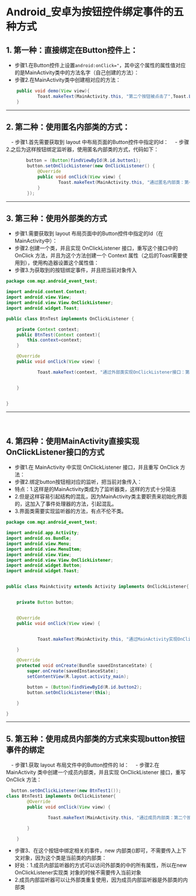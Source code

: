 # Android_安卓为按钮控件绑定事件的五种方式
## 1. 第一种：直接绑定在Button控件上：
- 步骤1.在Button控件上设置`android:onClick="`，其中这个属性的属性值对应的是MainActivity类中的方法名字（自己创建的方法）：
　　　　
 - 步骤2.在MainActivity类中创建相对应的方法：
```java
    public void demo(View view){
            Toast.makeText(MainActivity.this, "第二个按钮被点击了",Toast.LENGTH_SHORT).show();
    }
```
---
## 2. 第二种：使用匿名内部类的方式：
　- 步骤1.首先需要获取到 layout 中布局页面的Button控件中指定的Id：
　- 步骤2.之后为这样按钮绑定监听器，使用匿名内部类的方式，代码如下：
```Java
 　　　　button = (Button)findViewById(R.id.button1);
        button.setOnClickListener(new OnClickListener() {
            @Override
            public void onClick(View view) {
                    Toast.makeText(MainActivity.this, "通过匿名内部类：第一个按钮被点击了",Toast.LENGTH_SHORT).show();
            }
        });
```
---
## 3. 第三种：使用外部类的方式
- 步骤1.需要获取到 layout 布局页面中的Button控件中指定的Id（在MainActivity中）：　
- 步骤2.创建一个类，并且实现 OnClickListener 接口，重写这个接口中的 OnClick 方法，并且为这个方法创建一个 Context 属性（之后的Toast需要使用到），使用构造器设置这个属性值：
- 步骤3.为获取到的按钮绑定事件，并且把当前对象传入
```java
package com.mqz.android_event_test;

import android.content.Context;
import android.view.View;
import android.view.View.OnClickListener;
import android.widget.Toast;

public class BtnTest implements OnClickListener {

    private Context context;
    public BtnTest(Context context){
        this.context=context;
    }

    @Override
    public void onClick(View view) {

            Toast.makeText(context, "通过外部类实现OnClickListener接口：第一个按钮被点击了",Toast.LENGTH_SHORT).show();


    }


}
```
---
　　　　　　
## 4. 第四种：使用MainActivity直接实现OnClickListener接口的方式
- 步骤1.在 MainActivity 中实现 OnClickListener 接口，并且重写 OnClick 方法：
- 步骤2.绑定button按钮相对应的监听，把当前对象传入：
- 特点：1.这样是的MainActivity类成为了监听器类，这样的方式十分简洁
- 2.但是这样容易引起结构的混乱，因为MainActivity类主要职责来初始化界面的，这加入了事件处理器的方法，引起混乱。
- 3.界面类需要实现监听器的方法，有点不伦不类。    　　
　　
```java
package com.mqz.android_event_test;

import android.app.Activity;
import android.os.Bundle;
import android.view.Menu;
import android.view.MenuItem;
import android.view.View;
import android.view.View.OnClickListener;
import android.widget.Button;
import android.widget.Toast;


public class MainActivity extends Activity implements OnClickListener{


    private Button button;


    @Override
    public void onClick(View view) {


            Toast.makeText(MainActivity.this, "通过MainActivity实现OnClickListener接口：第一个按钮被点击了",Toast.LENGTH_SHORT).show();

    }

    @Override
    protected void onCreate(Bundle savedInstanceState) {
        super.onCreate(savedInstanceState);
        setContentView(R.layout.activity_main);

        button = (Button)findViewById(R.id.button2);
        button.setOnClickListener(this);

    }

}
```
---
## 5. 第五种：使用成员内部类的方式来实现button按钮事件的绑定
　- 步骤1.获取 layout 布局文件中的Button控件的 Id：
　- 步骤2.在 MainActivity 类中创建一个成员内部类，并且实现 OnClickListener 接口，重写 OnClick 方法：
```java
  button.setOnClickListener(new BtnTest1());
class BtnTest1 implements OnClickListener{
        @Override
        public void onClick(View view) {

                Toast.makeText(MainActivity.this, "通过成员内部类：第二个按钮被点击了",Toast.LENGTH_SHORT).show();

        }

    }
```
- 步骤3、在这个按钮中绑定相关的事件，new 内部类()即可，不需要传入上下文对象，因为这个类是当前类的内部类：
　　　　　                 　
- 好处：1.成员内部监听器的方式可以访问外部类的中的所有属性，所以在new OnClickListener实现类 对象的时候不需要传入当前对象
- 2.成员内部监听器可以让外部类重复使用，因为成员内部监听器是外部类的内部类　
